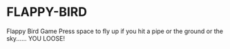 # FLAPPY-BIRD
Flappy Bird Game
Press space to fly up 
if you hit a pipe or the ground or the sky...... YOU LOOSE!
